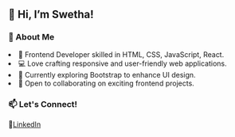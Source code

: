 <h2>👋 Hi, I’m Swetha!</h2>

<h3>🌷 About Me</h3>
<li> 🎨 Frontend Developer skilled in HTML, CSS, JavaScript, React.</li>
<li> 💻 Love crafting responsive and user-friendly web applications.</li>
<li>🌱 Currently exploring Bootstrap to enhance UI design.</li>
<li>💞️ Open to collaborating on exciting frontend projects.</li>

<h3>📫 Let's Connect!</h3>
🔗<a href="https://www.linkedin.com/in/swetha-s-s-63b3122b1">LinkedIn</a>

<!---
SSSwetha25/SSSwetha25 is a ✨ special ✨ repository because its `README.md` (this file) appears on your GitHub profile.
You can click the Preview link to take a look at your changes.
--->
